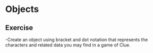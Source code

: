 # Objects

## Exercise

-Create an object using bracket and dot notation that represents the characters and related
data you may find in a game of Clue.
